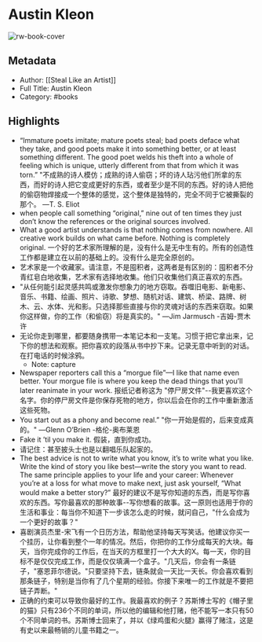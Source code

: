 # Austin Kleon

![rw-book-cover](https://res.weread.qq.com/wrepub/CB_5be2Xi2YCBMf6hd6gWBXqAdF_parsecover)

## Metadata
- Author: [[Steal Like an Artist]]
- Full Title: Austin Kleon
- Category: #books

## Highlights
- “Immature poets imitate; mature poets steal; bad poets deface what they take, and good poets make it into something better, or at least something different. The good poet welds his theft into a whole of feeling which is unique, utterly different from that from which it was torn.” "不成熟的诗人模仿；成熟的诗人偷窃；坏的诗人玷污他们所拿的东西，而好的诗人把它变成更好的东西，或者至少是不同的东西。好的诗人把他的偷窃物焊接成一个整体的感觉，这个整体是独特的，完全不同于它被撕裂的那个。
  —T. S. Eliot
- when people call something “original,” nine out of ten times they just don’t know the references or the original sources involved.
- What a good artist understands is that nothing comes from nowhere. All creative work builds on what came before. Nothing is completely original. 一个好的艺术家所理解的是，没有什么是无中生有的。所有的创造性工作都是建立在以前的基础上的。没有什么是完全原创的。
- 艺术家是一个收藏家。请注意，不是囤积者，这两者是有区别的：囤积者不分青红皂白地收集，艺术家有选择地收集。他们只收集他们真正喜欢的东西。
- "从任何能引起灵感共鸣或激发你想象力的地方窃取。吞噬旧电影、新电影、音乐、书籍、绘画、照片、诗歌、梦想、随机对话、建筑、桥梁、路牌、树木、云、水体、光和影。只选择那些直接与你的灵魂对话的东西来窃取。如果你这样做，你的工作（和偷窃）将是真实的。"
  —Jim Jarmusch -吉姆-贾木许
- 无论你走到哪里，都要随身携带一本笔记本和一支笔。习惯于把它拿出来，记下你的想法和观察。把你喜欢的段落从书中抄下来。记录无意中听到的对话。在打电话的时候涂鸦。
    - Note: capture
- Newspaper reporters call this a “morgue file”—I like that name even better. Your morgue file is where you keep the dead things that you’ll later reanimate in your work. 报纸记者称这为 "停尸房文件"--我更喜欢这个名字。你的停尸房文件是你保存死物的地方，你以后会在你的工作中重新激活这些死物。
- You start out as a phony and become real.” "你一开始是假的，后来变成真的。"
  —Glenn O’Brien -格伦-奥布莱恩
- Fake it ’til you make it. 假装，直到你成功。
- 请记住：甚至披头士也是以翻唱乐队起家的。
- The best advice is not to write what you know, it’s to write what you like. Write the kind of story you like best—write the story you want to read. The same principle applies to your life and your career: Whenever you’re at a loss for what move to make next, just ask yourself, “What would make a better story?” 最好的建议不是写你知道的东西，而是写你喜欢的东西。写你最喜欢的那种故事--写你想看的故事。这一原则也适用于你的生活和事业：每当你不知道下一步该怎么走的时候，就问自己，"什么会成为一个更好的故事？"
- 喜剧演员杰里-宋飞有一个日历方法，帮助他坚持每天写笑话。他建议你买一个挂历，让你看到整个一年的情况。然后，你把你的工作分成每天的大块。每天，当你完成你的工作后，在当天的方框里打一个大大的X。每一天，你的目标不是仅仅完成工作，而是仅仅填满一个盒子。"几天后，你会有一条链子，"塞恩菲尔德说。"只要坚持下去，链条就会一天比一天长。你会喜欢看到那条链子，特别是当你有了几个星期的经验。你接下来唯一的工作就是不要把链子弄断。"
- 正确的约束可以导致你最好的工作。我最喜欢的例子？苏斯博士写的《帽子里的猫》只有236个不同的单词，所以他的编辑和他打赌，他不能写一本只有50个不同单词的书。苏斯博士回来了，并以《绿鸡蛋和火腿》赢得了赌注，这是有史以来最畅销的儿童书籍之一。
